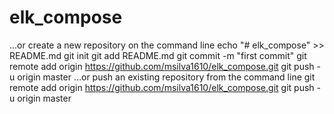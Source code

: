 # elk_compose
…or create a new repository on the command line
echo "# elk_compose" >> README.md
git init
git add README.md
git commit -m "first commit"
git remote add origin https://github.com/msilva1610/elk_compose.git
git push -u origin master
…or push an existing repository from the command line
git remote add origin https://github.com/msilva1610/elk_compose.git
git push -u origin master
